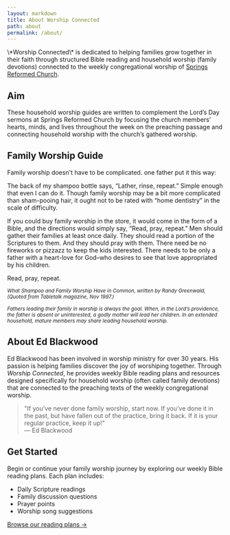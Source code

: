 ```yaml
---
layout: markdown
title: About Worship Connected
path: about
permalink: /about/
---
```

<div class="lead text-xl text-gray-600 mb-8">
\*Worship Connected\* is dedicated to helping families grow together in their faith through structured Bible reading and household worship (family devotions) connected to the weekly congregational worship of <a href="https://springsreformed.org/">Springs Reformed Church</a>.
</div>

## Aim

These household worship guides are written to complement the Lord’s Day sermons at Springs Reformed Church by focusing the church members’ hearts, minds, and lives throughout the week on the preaching passage and connecting household worship with the church’s gathered worship.

## Family Worship Guide

Family worship doesn't have to be complicated. one father put it this way:

The back of my shampoo bottle says, “Lather, rinse, repeat.” Simple enough that even I can do it. Though family worship may be a bit more complicated than sham-pooing hair, it ought not to be rated with “home dentistry” in the scale of difficulty.

If you could buy family worship in the store, it would come in the form of a Bible, and the directions would simply say, “Read, pray, repeat.” Men should gather their families at least once daily. They should read a portion of the Scriptures to them. And they should pray with them. There need be no fireworks or pizzazz to keep the kids interested. There needs to be only a father with a heart-love for God–who desires to see that love appropriated by his children. 

Read, pray, repeat.

<small><i>What Shampoo and Family Worship Have in Common, written by Randy Greenwald, (Quoted from Tabletalk magazine, Nov 1997.)

Fathers leading their family in worship is always the goal. When, in the Lord’s providence, the father is absent or uninterested, a godly mother will lead her children. In an extended household, mature members may share leading household worship.</i></small>

## About Ed Blackwood

Ed Blackwood has been involved in worship ministry for over 30 years. His passion is helping families discover the joy of worshiping together. Through *Worship Connected*, he provides weekly Bible reading plans and resources designed specifically for household worship (often called family devotions) that are connected to the preaching texts of the weekly congregational worship.

<div class="bg-blue-50 border-l-4 border-blue-500 p-4 my-8">
  <blockquote class="text-lg italic text-gray-700">
    "If you’ve never done family worship, start now. If you’ve done it in the past, but have fallen out of the practice, bring it back. If it is your regular practice, keep it up!"
    <footer class="mt-2 text-gray-600">— Ed Blackwood</footer>
  </blockquote>
</div>

## Get Started

Begin or continue your family worship journey by exploring our weekly Bible reading plans. Each plan includes: 

* Daily Scripture readings
* Family discussion questions
* Prayer points
* Worship song suggestions

<div class="mt-8">
  <a href="/notes" class="inline-block bg-blue-600 text-white px-6 py-3 rounded-lg hover:bg-blue-700 transition-colors duration-300">
    Browse our reading plans →
  </a>
</div>